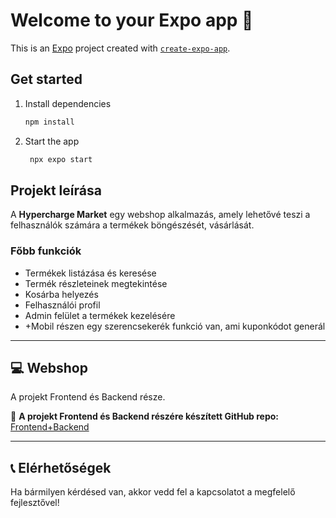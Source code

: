 # Welcome to your Expo app 👋

This is an [Expo](https://expo.dev) project created with [`create-expo-app`](https://www.npmjs.com/package/create-expo-app).

## Get started

1. Install dependencies

   ```bash
   npm install
   ```

2. Start the app

   ```bash
    npx expo start
   ```

## Projekt leírása

A **Hypercharge Market** egy webshop alkalmazás, amely lehetővé teszi a felhasználók számára a termékek böngészését, vásárlását.

### Főbb funkciók

- Termékek listázása és keresése
- Termék részleteinek megtekintése
- Kosárba helyezés
- Felhasználói profil
- Admin felület a termékek kezelésére
- +Mobil részen egy szerencsekerék funkció van, ami kuponkódot generál

---
## 💻 Webshop 
A projekt Frontend és Backend része.

🔗 **A projekt Frontend és Backend részére készített GitHub repo:** [Frontend+Backend](https://github.com/Moha0170/vizsgaremek2025)

---
## 📞 Elérhetőségek

Ha bármilyen kérdésed van, akkor vedd fel a kapcsolatot a megfelelő fejlesztővel!
